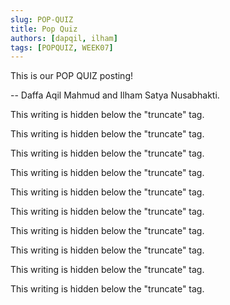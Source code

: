 ```yaml
---
slug: POP-QUIZ
title: Pop Quiz
authors: [dapqil, ilham]
tags: [POPQUIZ, WEEK07]
---
```


This is our POP QUIZ posting!

-- Daffa Aqil Mahmud and Ilham Satya Nusabhakti.

<!--truncate-->

This writing is hidden below the "truncate" tag.

This writing is hidden below the "truncate" tag.

This writing is hidden below the "truncate" tag.

This writing is hidden below the "truncate" tag.

This writing is hidden below the "truncate" tag.

This writing is hidden below the "truncate" tag.

This writing is hidden below the "truncate" tag.

This writing is hidden below the "truncate" tag.

This writing is hidden below the "truncate" tag.

This writing is hidden below the "truncate" tag.
